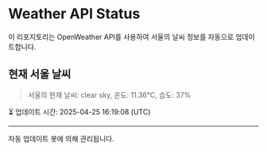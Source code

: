 
# Weather API Status

이 리포지토리는 OpenWeather API를 사용하여 서울의 날씨 정보를 자동으로 업데이트합니다.

## 현재 서울 날씨
> 서울의 현재 날씨: clear sky, 온도: 11.36°C, 습도: 37%

⏳ 업데이트 시간: 2025-04-25 16:19:08 (UTC)

---
자동 업데이트 봇에 의해 관리됩니다.
